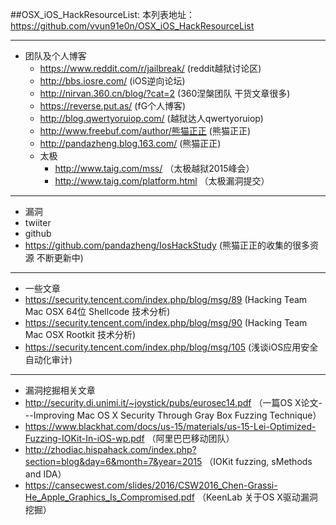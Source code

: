 ##OSX_iOS_HackResourceList:
本列表地址：https://github.com/vvun91e0n/OSX_iOS_HackResourceList  

---
* 团队及个人博客
  * https://www.reddit.com/r/jailbreak/            (reddit越狱讨论区)
  * http://bbs.iosre.com/                          (iOS逆向论坛)
  * http://nirvan.360.cn/blog/?cat=2               (360涅槃团队 干货文章很多)
  * https://reverse.put.as/                        (fG个人博客)
  * http://blog.qwertyoruiop.com/                  (越狱达人qwertyoruiop)
  * http://www.freebuf.com/author/熊猫正正         (熊猫正正)
  * http://pandazheng.blog.163.com/                (熊猫正正)
  * 太极
    * http://www.taig.com/mss/                    （太极越狱2015峰会）
    * http://www.taig.com/platform.html           （太极漏洞提交）

---
* 漏洞
* twiiter
* github
 * https://github.com/pandazheng/IosHackStudy      (熊猫正正的收集的很多资源 不断更新中)

---
* 一些文章
 * https://security.tencent.com/index.php/blog/msg/89  (Hacking Team Mac OSX 64位 Shellcode 技术分析)
 * https://security.tencent.com/index.php/blog/msg/90  (Hacking Team Mac OSX Rootkit 技术分析)
 * https://security.tencent.com/index.php/blog/msg/105 (浅谈iOS应用安全自动化审计)

---
* 漏洞挖掘相关文章
 * http://security.di.unimi.it/~joystick/pubs/eurosec14.pdf （一篇OS X论文---Improving Mac OS X Security
Through Gray Box Fuzzing Technique）
 * https://www.blackhat.com/docs/us-15/materials/us-15-Lei-Optimized-Fuzzing-IOKit-In-iOS-wp.pdf  （阿里巴巴移动团队）
 * http://zhodiac.hispahack.com/index.php?section=blog&day=6&month=7&year=2015  （IOKit fuzzing, sMethods and IDA）
 * https://cansecwest.com/slides/2016/CSW2016_Chen-Grassi-He_Apple_Graphics_Is_Compromised.pdf  （KeenLab 关于OS X驱动漏洞挖掘）
